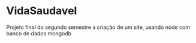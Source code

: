 # VidaSaudavel
Projeto final do segundo semestre a criação de um site, usando node com banco de dados mongodb
